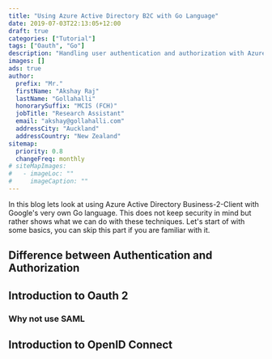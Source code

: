 ```yaml
---
title: "Using Azure Active Directory B2C with Go Language"
date: 2019-07-03T22:13:05+12:00
draft: true
categories: ["Tutorial"]
tags: ["Oauth", "Go"]
description: "Handling user authentication and authorization with Azure Active Directory B2C and Go language"
images: []
ads: true
author:
  prefix: "Mr."
  firstName: "Akshay Raj"
  lastName: "Gollahalli"
  honorarySuffix: "MCIS (FCH)"
  jobTitle: "Research Assistant"
  email: "akshay@gollahalli.com"
  addressCity: "Auckland"
  addressCountry: "New Zealand"
sitemap:
  priority: 0.8
  changeFreq: monthly
# siteMapImages:
#   - imageLoc: ""
#     imageCaption: ""
---
```


In this blog lets look at using Azure Active Directory Business-2-Client with Google's very own Go language. This does not keep security in mind but rather shows what we can do with these techniques. Let's start of with some basics, you can skip this part if you are familiar with it.

## Difference between Authentication and Authorization

## Introduction to Oauth 2

### Why not use SAML

## Introduction to OpenID Connect

